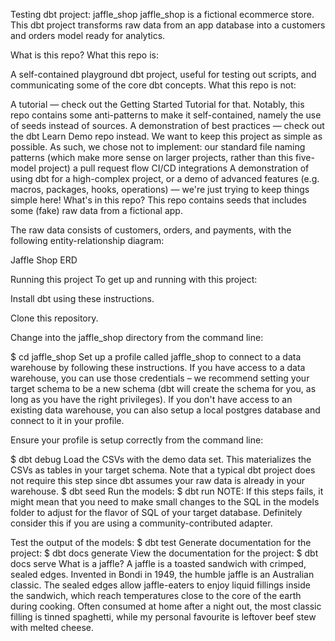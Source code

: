 Testing dbt project: jaffle_shop
jaffle_shop is a fictional ecommerce store. This dbt project transforms raw data from an app database into a customers and orders model ready for analytics.

What is this repo?
What this repo is:

A self-contained playground dbt project, useful for testing out scripts, and communicating some of the core dbt concepts.
What this repo is not:

A tutorial — check out the Getting Started Tutorial for that. Notably, this repo contains some anti-patterns to make it self-contained, namely the use of seeds instead of sources.
A demonstration of best practices — check out the dbt Learn Demo repo instead. We want to keep this project as simple as possible. As such, we chose not to implement:
our standard file naming patterns (which make more sense on larger projects, rather than this five-model project)
a pull request flow
CI/CD integrations
A demonstration of using dbt for a high-complex project, or a demo of advanced features (e.g. macros, packages, hooks, operations) — we're just trying to keep things simple here!
What's in this repo?
This repo contains seeds that includes some (fake) raw data from a fictional app.

The raw data consists of customers, orders, and payments, with the following entity-relationship diagram:

Jaffle Shop ERD

Running this project
To get up and running with this project:

Install dbt using these instructions.

Clone this repository.

Change into the jaffle_shop directory from the command line:

$ cd jaffle_shop
Set up a profile called jaffle_shop to connect to a data warehouse by following these instructions. If you have access to a data warehouse, you can use those credentials – we recommend setting your target schema to be a new schema (dbt will create the schema for you, as long as you have the right privileges). If you don't have access to an existing data warehouse, you can also setup a local postgres database and connect to it in your profile.

Ensure your profile is setup correctly from the command line:

$ dbt debug
Load the CSVs with the demo data set. This materializes the CSVs as tables in your target schema. Note that a typical dbt project does not require this step since dbt assumes your raw data is already in your warehouse.
$ dbt seed
Run the models:
$ dbt run
NOTE: If this steps fails, it might mean that you need to make small changes to the SQL in the models folder to adjust for the flavor of SQL of your target database. Definitely consider this if you are using a community-contributed adapter.

Test the output of the models:
$ dbt test
Generate documentation for the project:
$ dbt docs generate
View the documentation for the project:
$ dbt docs serve
What is a jaffle?
A jaffle is a toasted sandwich with crimped, sealed edges. Invented in Bondi in 1949, the humble jaffle is an Australian classic. The sealed edges allow jaffle-eaters to enjoy liquid fillings inside the sandwich, which reach temperatures close to the core of the earth during cooking. Often consumed at home after a night out, the most classic filling is tinned spaghetti, while my personal favourite is leftover beef stew with melted cheese.
